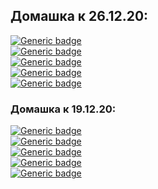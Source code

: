 ## Домашка к 26.12.20:
[![Generic badge](https://img.shields.io/badge/gon-внутренние_и_абстрактные_классы-red.svg)](https://github.com/MtsBrestJava/gon/)\
[![Generic badge](https://img.shields.io/badge/lev-внутренние_и_абстрактные_классы-red.svg)](https://github.com/MtsBrestJava/lev/)\
[![Generic badge](https://img.shields.io/badge/ost-внутренние_и_абстрактные_классы-red.svg)](https://github.com/MtsBrestJava/ost/)\
[![Generic badge](https://img.shields.io/badge/rag-внутренние_и_абстрактные_классы-red.svg)](https://github.com/MtsBrestJava/rag/)\
[![Generic badge](https://img.shields.io/badge/yak-внутренние_и_абстрактные_классы-red.svg)](https://github.com/MtsBrestJava/yak/)

### Домашка к 19.12.20:
[![Generic badge](https://img.shields.io/badge/gon-репозиторий_на_гите-green.svg)](https://github.com/MtsBrestJava/gon/)\
[![Generic badge](https://img.shields.io/badge/lev-репозиторий_на_гите-red.svg)](https://github.com/MtsBrestJava/lev/)\
[![Generic badge](https://img.shields.io/badge/ost-репозиторий_на_гите-red.svg)](https://github.com/MtsBrestJava/ost/)\
[![Generic badge](https://img.shields.io/badge/rag-репозиторий_на_гите-red.svg)](https://github.com/MtsBrestJava/rag/)\
[![Generic badge](https://img.shields.io/badge/yak-репозиторий_на_гите-green.svg)](https://github.com/MtsBrestJava/yak/)







